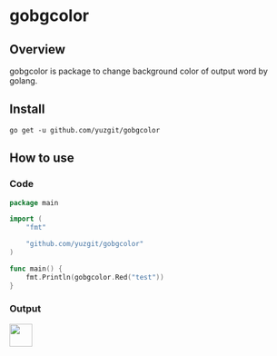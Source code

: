 # gobgcolor
## Overview
gobgcolor is package to change background color of output word by golang.

## Install
```
go get -u github.com/yuzgit/gobgcolor
```
## How to use
### Code
```go
package main

import (
	"fmt"

	"github.com/yuzgit/gobgcolor"
)

func main() {
	fmt.Println(gobgcolor.Red("test"))
}
```

### Output
<img src='https://user-images.githubusercontent.com/39664888/178088437-d03fd19a-77fa-40d1-b67b-90af53b60f50.png' width='40px'>